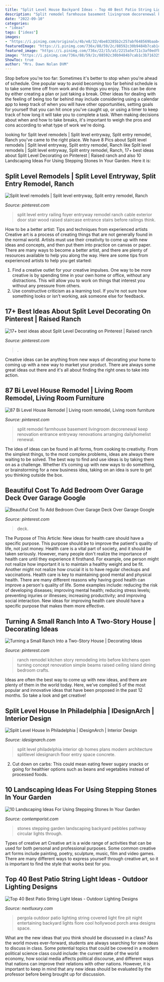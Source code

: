```yaml
---
title: "Split Level House Backyard Ideas - Top 40 Best Patio String Light Ideas"
description: "Split remodel farmhouse basement livingroom decorenewal keep renovation entrance entryway renovations arranging dailyhomelist renewal"
date: "2022-09-10"
categories:
- "ideas"
tags: ["ideas"]
images:
- "https://i.pinimg.com/originals/4b/e8/32/4be83285b2c257abf648569baab42328.jpg"
featuredImage: "https://i.pinimg.com/736x/88/59/2c/88592c30b9484b7cab1c3b7163253113--beamed-ceilings-ceiling-beams.jpg?b=t"
featured_image: "https://i.pinimg.com/736x/22/15/a5/2215a5e711c3af0edfb22325b23445cf.jpg"
image: "https://i.pinimg.com/736x/88/59/2c/88592c30b9484b7cab1c3b7163253113--beamed-ceilings-ceiling-beams.jpg?b=t"
ShowToc: true
author: "Mrs. Dawn Nolan DVM"
---
```



Stop before you're too far: Sometimes it's better to stop when you're ahead of schedule.
One popular way to avoid becoming too far behind schedule is to take some time off from work and do things you enjoy. This can be done by either creating a plan or just taking a break. Other ideas for dealing with the feeling of being too far behind may include considering using a calendar app to keep track of when you will have other opportunities, setting goals for yourself that you can hit once you've caught up, or using a timer to keep track of how long it will take you to complete a task. When making decisions about when and how to take breaks, it's important to weigh the pros and cons according to what type of work we're doing.

	

		
looking for Split level remodels | Split level entryway, Split entry remodel, Ranch you've came to the right place. We have 8 Pics about Split level remodels | Split level entryway, Split entry remodel, Ranch like Split level remodels | Split level entryway, Split entry remodel, Ranch, 17+ best ideas about Split Level Decorating on Pinterest | Raised ranch and also 10 Landscaping Ideas For Using Stepping Stones In Your Garden. Here it is:
		
    
## Split Level Remodels | Split Level Entryway, Split Entry Remodel, Ranch

<img loading=lazy src="https://i.pinimg.com/originals/4b/e8/32/4be83285b2c257abf648569baab42328.jpg" onerror="this.onerror=null;this.src='https://tse1.mm.bing.net/th?id=OIP.MRJT7rMyatLj3f6i745FFAHaLG&amp;pid=15.1';" alt="Split level remodels | Split level entryway, Split entry remodel, Ranch">

_Source: pinterest.com_

>split level entry railing foyer entryway remodel ranch cable exterior door stair wood raised staircase entrance stairs before railings think. 

	

How to be a better artist: Tips and techniques from experienced artists
Creative art is a process of creating things that are not generally found in the normal world. Artists must use their creativity to come up with new ideas and concepts, and then put them into practice on canvas or paper. There are many ways to become a better artist, and there are plenty of resources available to help you along the way. Here are some tips from experienced artists to help you get started: 
1. Find a creative outlet for your creative impulses. One way to be more creative is by spending time in your own home or office, without any distractions. This will allow you to work on things that interest you without any pressure from others. 
2. Use constructive criticism as a learning tool. If you’re not sure how something looks or isn’t working, ask someone else for feedback.

    
## 17+ Best Ideas About Split Level Decorating On Pinterest | Raised Ranch

<img loading=lazy src="https://i.pinimg.com/736x/1c/66/61/1c66611f23596490291ecbb9c8718701.jpg" onerror="this.onerror=null;this.src='https://tse3.mm.bing.net/th?id=OIP.Wssb7A7jxUsl-g2bHFYiFgHaJ4&amp;pid=15.1';" alt="17+ best ideas about Split Level Decorating on Pinterest | Raised ranch">

_Source: pinterest.com_

>. 

	

Creative ideas can be anything from new ways of decorating your home to coming up with a new way to market your product. There are always some great ideas out there and it's all about finding the right ones to take into action.

    
## 87 Bi Level House Remodel | Living Room Remodel, Living Room Furniture

<img loading=lazy src="https://i.pinimg.com/736x/22/15/a5/2215a5e711c3af0edfb22325b23445cf.jpg" onerror="this.onerror=null;this.src='https://tse2.mm.bing.net/th?id=OIP.7KYvOcTbZZzq-qkJ0NoJ5wHaFI&amp;pid=15.1';" alt="87 Bi Level House Remodel | Living room remodel, Living room furniture">

_Source: pinterest.com_

>split remodel farmhouse basement livingroom decorenewal keep renovation entrance entryway renovations arranging dailyhomelist renewal. 

	

The idea of ideas can be found in all forms, from cooking to creativity. From the simplest things, to the most complex problems, ideas are always there waiting to be solved. The best way to find and use ideas is by taking them on as a challenge. Whether it’s coming up with new ways to do something, or brainstorming for a new business idea, taking on an idea is sure to get you thinking outside the box.

    
## Beautiful Cost To Add Bedroom Over Garage Deck Over Garage Google

<img loading=lazy src="https://i.pinimg.com/736x/e1/ea/a2/e1eaa29b6dbe28f4e2c4e35e8493abbf.jpg" onerror="this.onerror=null;this.src='https://tse1.mm.bing.net/th?id=OIP.wAfiV1hn5Q2KgVb5VJbQKwHaJ3&amp;pid=15.1';" alt="Beautiful Cost To Add Bedroom Over Garage Deck Over Garage Google">

_Source: pinterest.com_

>deck. 

	

The Purpose of This Article: New ideas for health care should have a specific purpose. This purpose should be to improve the patient's quality of life, not just money.
Health care is a vital part of society, and it should be taken seriously. However, many people don't realize the importance of health care until they experience it firsthand. For example, one person might not realize how important it is to maintain a healthy weight and be fit. Another might not realize how crucial it is to have regular checkups and vaccinations. Health care is key to maintaining good mental and physical health. There are many different reasons why having good health can improve a person's quality of life. Some examples include: reducing the risk of developing diseases; improving mental health; reducing stress levels; preventing injuries or illnesses; increasing productivity; and improving social interaction. New ideas for improving health care should have a specific purpose that makes them more effective.

    
## Turning A Small Ranch Into A Two-Story House | Decorating Ideas

<img loading=lazy src="https://i.pinimg.com/736x/88/59/2c/88592c30b9484b7cab1c3b7163253113--beamed-ceilings-ceiling-beams.jpg?b=t" onerror="this.onerror=null;this.src='https://tse3.mm.bing.net/th?id=OIP.Gydl7HGo55xOJF4nGz9ifgHaHH&amp;pid=15.1';" alt="Turning a Small Ranch Into a Two-Story House | Decorating Ideas">

_Source: pinterest.com_

>ranch remodel kitchen story remodeling into before kitchens open turning concept renovation simple beams raised ceiling island dining bedroom crafts. 

	

Ideas are often the best way to come up with new ideas, and there are plenty of them in the world today. Here, we’ve compiled 5 of the most popular and innovative ideas that have been proposed in the past 12 months. So take a look and get creative!

    
## Split Level House In Philadelphia | IDesignArch | Interior Design

<img loading=lazy src="http://www.idesignarch.com/wp-content/uploads/Split-Level-House_4.jpg" onerror="this.onerror=null;this.src='https://tse2.mm.bing.net/th?id=OIP.ZGsn1zgxcAOSRJWG3ly-FgHaFp&amp;pid=15.1';" alt="Split Level House In Philadelphia | iDesignArch | Interior Design">

_Source: idesignarch.com_

>split level philadelphia interior qb homes plans modern architecture splitlevel idesignarch floor entry space concrete. 

	

2. Cut down on carbs: This could mean eating fewer sugary snacks or going for healthier options such as beans and vegetables instead of processed foods.

    
## 10 Landscaping Ideas For Using Stepping Stones In Your Garden

<img loading=lazy src="https://www.contemporist.com/wp-content/uploads/2016/07/stepping-stones_290716_08-800x1200.jpg" onerror="this.onerror=null;this.src='https://tse1.mm.bing.net/th?id=OIP.bys6QbMK-NC2Na2j3z0zCAHaLH&amp;pid=15.1';" alt="10 Landscaping Ideas For Using Stepping Stones In Your Garden">

_Source: contemporist.com_

>stones stepping garden landscaping backyard pebbles pathway circular lights through. 

	

Types of creative art
Creative art is a wide range of activities that can be used for both personal and professional purposes. Some common creative art forms include painting, poetry, sculpture, music, film and video games. There are many different ways to express yourself through creative art, so it is important to find the style that works best for you.

    
## Top 40 Best Patio String Light Ideas - Outdoor Lighting Designs

<img loading=lazy src="http://nextluxury.com/wp-content/uploads/contemporary-patio-string-light-cool-backyard-ideas.jpg" onerror="this.onerror=null;this.src='https://tse3.mm.bing.net/th?id=OIP.Zsy5a4WpIgPc9nTqe1whfgHaE4&amp;pid=15.1';" alt="Top 40 Best Patio String Light Ideas - Outdoor Lighting Designs">

_Source: nextluxury.com_

>pergola outdoor patio lighting string covered light fire pit night entertaining backyard lights fiore cool hollywood porch area designs space. 

	

What are the new ideas that you think should be discussed in a class?
As the world moves ever-forward, students are always searching for new ideas to discuss in class. Some potential topics that could be covered in a modern political science class could include: the current state of the world economy, how social media affects political discourse, and different ways that nations can improve their relations with other nations. However, it is important to keep in mind that any new ideas should be evaluated by the professor before being brought up for discussion.

